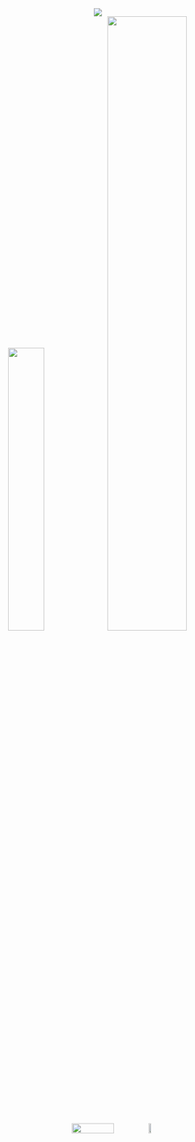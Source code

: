 <div align="center">
    <img src="https://capsule-render.vercel.app/api?type=waving&color=0:FBC4F8,100:FAA6F5&height=180&text=ꢭ%20Seohee's%20github%20ꢭ&animation=fadeIn&fontColor=FFFFFF&fontSize=50" />
    <div>
        <img src="https://github-readme-stats.vercel.app/api/top-langs/?username=Seoheeda&layout=donut&show_icons=true&theme=material-palenight&hide_border=true&bg_color=20232a&icon_color=58A6FF&text_color=fff&title_color=58A6FF&count_private=true&exclude_repo=Face-Transfer-Application" width="38%" />
        <img src="https://github-readme-stats.vercel.app/api?username=Seoheeda&show_icons=true&theme=material-palenight&hide_border=true&bg_color=20232a&icon_color=58A6FF&text_color=fff&title_color=58A6FF&count_private=true" width="56%" />
    </div>
    <div style="display: flex; flex-direction: row; justify-content: center; align-items: center; margin-top: 20;">
        <img src="http://mazassumnida.wtf/api/v2/generate_badge?boj=1015alicia" width="41%" />
        <a>
          <img src="https://github-readme-activity-graph.vercel.app/graph?username=Seohee&theme=react-dark&bg_color=20232a&hide_border=true&line=58A6FF&color=58A6FF" width="53%" />
        </a>
    </div>
</div>
